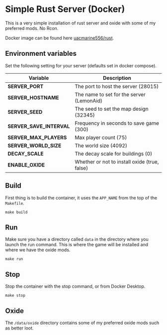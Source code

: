 # Simple Rust Server (Docker)
This is a very simple installation of rust server and oxide with some of my preferred mods. No Rcon. 

Docker image can be found here [uacmarine556/rust](https://hub.docker.com/r/uacmarine556/rust).
## Environment variables
Set the following setting for your server (defaults set in docker compose).

| Variable                 | Description                                   |
| ------------------------ | --------------------------------------------- |
| **SERVER_PORT**          | The port to host the server (28015)           |
| **SERVER_HOSTNAME**      | The name to set for the server (LemonAid)     |
| **SERVER_SEED**          | The seed to set the map design (32345)        |
| **SERVER_SAVE_INTERVAL** | Frequency in seconds to save game (300)       |
| **SERVER_MAX_PLAYERS**   | Max player count (75)                         |
| **SERVER_WORLD_SIZE**    | The world size (4092)                         |
| **DECAY_SCALE**          | The decay scale for buildings (0)             |
| **ENABLE_OXIDE**         | Whether or not to install oxide (true, false) |

## Build
First thing is to build the container, it uses the `APP_NAME` from the top of the `Makefile`.

```make build``` 

## Run
Make sure you have a directory called `data` in the directory where you launch the run command. This is where the game will be installed and where we have the oxide mods.

```make run```

## Stop
Stop the container with the stop command, or from Docker Desktop.

```make stop```

## Oxide
The `/data/oxide` directory contains some of my preferred oxide mods such as better loot.
